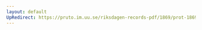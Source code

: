 ```yaml
---
layout: default
UpRedirect: https://pruto.im.uu.se/riksdagen-records-pdf/1869/prot-1869--ak--312/prot-1869--ak--312_022.pdf
---
```

